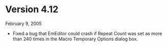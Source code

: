 # Version 4.12

February 9, 2005

- Fixed a bug that EmEditor could crash if Repeat Count was set as more than 240 times in the Macro Temporary Options dialog box.
